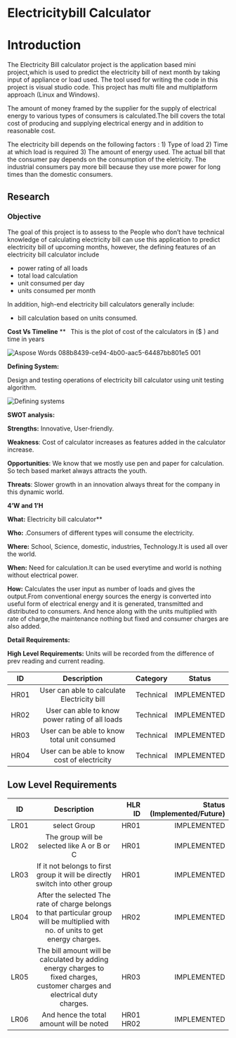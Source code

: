 # Electricitybill Calculator

# Introduction

The Electricity Bill calculator project is the application based mini project,which is used to predict the electricity bill of next month by taking input of appliance or load used. The tool used for writing the code in this project is visual studio code. This project has multi file and multiplatform approach (Linux and Windows).

The amount of money framed by the supplier for the supply of electrical energy to various types of consumers is calculated.The bill covers the total cost of producing and supplying electrical energy and in addition to reasonable cost.

The electricity bill depends on the following factors : 1) Type of load 2) Time at which load is required 3) The amount of energy used.
The actual bill that the consumer pay depends on the consumption of the eletricity. The industrial consumers pay more bill because they use more power for long times than the domestic consumers.

## Research
### Objective
The goal of this project is to assess to the People who don’t have technical knowledge of calculating electricity bill can use this application to predict electricity bill of upcoming months, however, the defining features of an electricity bill calculator include

- power rating of all loads
- total load calculation
- unit consumed per day
- units consumed per month

In addition, high-end electricity bill calculators generally include:

- bill calculation based on units consumed.

**Cost Vs Timeline**
**
` `This is the plot of cost of the calculators in ($ ) and time in  years

![Aspose Words 088b8439-ce94-4b00-aac5-64487bb801e5 001](https://user-images.githubusercontent.com/89764315/132320020-ab527da5-1522-4eb4-b645-75367eb9363a.png)

**Defining System:** 

Design and testing operations of electricity bill calculator using unit testing algorithm.

![Defining systems](https://user-images.githubusercontent.com/91746229/161330032-98b912c7-2755-459f-9d4c-f8d58f5a6ab5.jpg)


**SWOT analysis:**

**Strengths:** Innovative, User-friendly.

**Weakness**: Cost of calculator increases as features added in the calculator increase.

**Opportunities**: We know that we mostly use pen and paper for calculation. So tech based market always attracts the youth.

**Threats**: Slower growth in an innovation always threat for the company in this dynamic world.

**4’W and 1’H**

**What:**  Electricity bill calculator**     

**Who:** .Consumers of different types will consume the electricity.

**Where:** School, Science, domestic, industries, Technology.It is used all over the world.

**When:** Need for calculation.It can be used everytime and world is nothing without electrical power.

**How:** Calculates the user input as number of loads and gives the output.From conventional energy sources the energy is converted into useful form of electrical energy and it is generated, transmitted and distributed to consumers. And hence along with the units multiplied with rate of charge,the maintenance nothing but fixed and consumer charges are also added.  

**Detail Requirements:**

**High Level Requirements:**
Units will be recorded from the difference of prev reading and current reading.

| ID   | Description                                 | Category  | Status      |
| -----|:-------------------------------------------:|:---------:|:-----------:|
| HR01 | User can able to calculate Electricity bill | Technical | IMPLEMENTED |
| HR02 | User can able to know power rating of all loads| Technical | IMPLEMENTED |
| HR03 | User can be able to know total unit consumed| Technical | IMPLEMENTED |
| HR04 | User can be able to know cost of electricity| Technical | IMPLEMENTED |

## Low Level Requirements
| ID    | Description                                                                 | HLR ID | Status (Implemented/Future) |
| ------|:---------------------------------------------------------------------------:| ------:|----------------------------:|
| LR01  | select Group                                                                | HR01   | IMPLEMENTED |
| LR02  | The group will be selected like A or B or C                                 | HR01   | IMPLEMENTED |
| LR03  | If it not belongs to first group it will be directly switch into other group| HR01   | IMPLEMENTED |
| LR04  | After the selected The rate of charge belongs to that particular group will be multiplied with no. of units to get energy charges.  | HR02   | IMPLEMENTED |
| LR05  | The bill amount will be calculated by adding energy charges to fixed charges, customer charges and electrical duty charges.         | HR03   | IMPLEMENTED |
| LR06  | And hence the total amount will be noted                                                             | HR01 HR02   | IMPLEMENTED |

